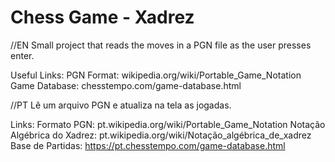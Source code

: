 # Chess Game - Xadrez
//EN
  Small project that reads the moves in a PGN file as the user presses enter.
  
  Useful Links:
  PGN Format: wikipedia.org/wiki/Portable_Game_Notation
  Game Database: chesstempo.com/game-database.html

//PT
  Lê um arquivo PGN e atualiza na tela as jogadas.

  Links:
  Formato PGN:  pt.wikipedia.org/wiki/Portable_Game_Notation
  Notação Algébrica do Xadrez: pt.wikipedia.org/wiki/Notação_algébrica_de_xadrez
  Base de Partidas: https://pt.chesstempo.com/game-database.html

